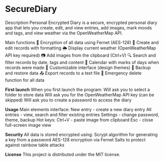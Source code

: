 # SecureDiary
Description
Personal Encrypted Diary is a secure, encrypted personal diary app that lets you create, edit, and view entries, add images, mark moods and tags, and view weather via the OpenWeatherMap API.

Main functions
🔐 Encryption of all data using Fernet (AES-128)
📝 Create and edit records with formatting
🌦️ Display current weather (OpenWeatherMap API key required)
📷 Add images from the clipboard (Ctrl+V)
🔍 Search and filter records by date, tags and content
📅 Calendar with marks of days when records were made
🎨 Customizable interface (design themes)
🔄 Backup and restore data
📤 Export records to a text file
🚨 Emergency delete function for all data

**First launch**
When you first launch the program:
Will ask you to select a folder to store data
Will ask you for the OpenWeatherMap API key (can be skipped)
Will ask you to create a password to access the diary

**Usage**
Main elements interface:
New entry - create a new diary entry
All entries - view, search and filter existing entries
Settings - change password, theme, backup
Hot keys:
Ctrl+V - paste image from clipboard
Esc - close full-screen image view

**Security**
All data is stored encrypted using:
Scrypt algorithm for generating a key from a password
AES-128 encryption via Fernet
Salts to protect against rainbow table attacks

**License**
This project is distributed under the MIT license. 

